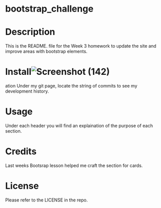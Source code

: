 # bootstrap_challenge
# Description
 This is the README. file for the Week 3 homework to update the site and improve areas with bootstrap elements.

# Install![Screenshot (142)](https://github.com/Niamh-Codes/bootstrap_challenge/assets/151567906/d43601b2-f431-405f-b11c-385eafdd0da4)
ation
Under my git page, locate the string of commits to see my development history.

# Usage
Under each header you will find an explaination of the purpose of each section.

# Credits
Last weeks Bootsrap lesson helped me craft the section for cards.

# License
Please refer to the LICENSE in the repo.
